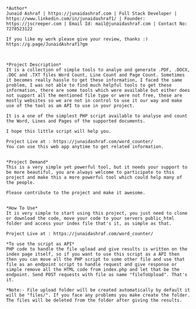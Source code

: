 	*Author*
	Junaid Ashraf | https://junaidashraf.com | Full Stack Developer | https://www.linkedin.com/in/junaidashraf1/ | Founder:  https://jscreeper.com | Email Id: mail@junaidashraf.com | Contact No: 7278523122 

	If you like my work please give your review, thanks :)
	https://g.page/JunaidAshraf1?gm



	*Project Description*
	It is a collection of simple tools to analye and generate .PDF, .DOCX, .DOC and .TXT files Word Count, Line Count and Page Count. Sometimes it becomes really hassle to get these information, I faced the same problem, I was not able to find much helpful tools to get these information, there are some tools which were available but either does not support all the mentioned file type or were not free, these are mostly websites so we are not in control to use it our way and make use of the tool as am API to use in your project.

	It is a one of the simplest PHP script available to analyse and count the Word, Lines and Pages of the supported documents.

	I hope this little script will help you.

	Project Live at : https://junaidashraf.com/word_counter/
	You can use this web app anytime to get related information.


	*Project Demand*
	This is a very simple yet powerful tool, but it needs your support to be more beautiful, you are always welcome to participate to this project and make this a more powerful tool which could help many of the people.

	Please contribute to the project and make it awesome.


	*How To Use*
	It is very simple to start using this project, you just need to clone or download the code, move your code to your servers public_html folder and access your index file that's it, as simple as that.

	Project Live at : https://junaidashraf.com/word_counter/

	*To use the script as API*
	PHP code to handle the file upload and give results is written on the index page itself, so if you want to use this script as a API then then you can move all the PHP script to some other file and use that file as an endpoint script to handle request and give response or simple remove all the HTML code from index.php and let that be the endpoint. Send POST requests with file as name "fileToUpload". That's it.

	*Note:- File upload folder will be created automatically by default it will be "files/". If you face any problems you make create the folder. The files will be deleted from the folder after giving the results.



